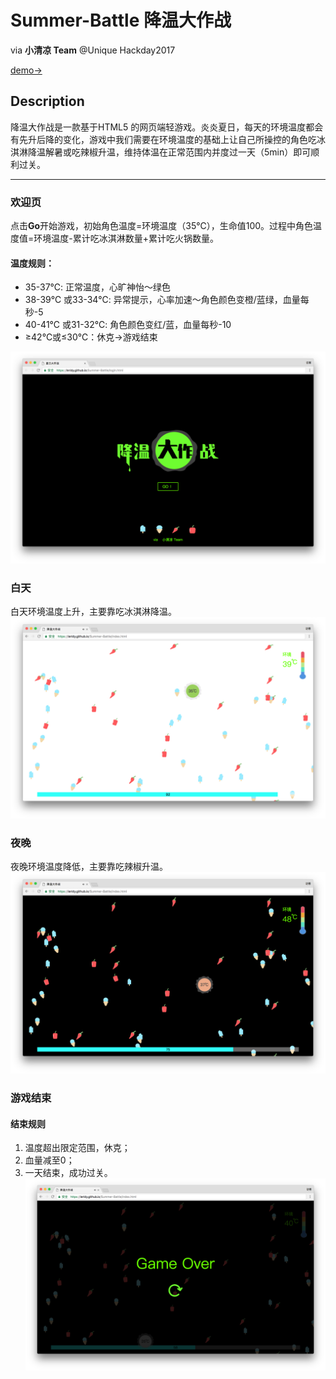 # Summer-Battle 降温大作战
via **小清凉 Team** @Unique Hackday2017

[demo->](https://leridy.github.io/Summer-Battle/login.html)

## Description
降温大作战是一款基于HTML5 的网页端轻游戏。炎炎夏日，每天的环境温度都会有先升后降的变化，游戏中我们需要在环境温度的基础上让自己所操控的角色吃冰淇淋降温解暑或吃辣椒升温，维持体温在正常范围内并度过一天（5min）即可顺利过关。

---
### 欢迎页
点击**Go**开始游戏，初始角色温度=环境温度（35℃），生命值100。过程中角色温度值=环境温度-累计吃冰淇淋数量+累计吃火锅数量。

#### 温度规则：
- 35-37℃: 正常温度，心旷神怡～绿色
- 38-39℃ 或33-34℃: 异常提示，心率加速～角色颜色变橙/蓝绿，血量每秒-5
- 40-41℃ 或31-32℃: 角色颜色变红/蓝，血量每秒-10
- ≥42℃或≤30℃：休克->游戏结束

![欢迎页](demo/login.png)

### 白天
白天环境温度上升，主要靠吃冰淇淋降温。
![白天](demo/daytime.png)

### 夜晚
夜晚环境温度降低，主要靠吃辣椒升温。
![夜晚](demo/night.png)

### 游戏结束

#### 结束规则
 1. 温度超出限定范围，休克；
 2. 血量减至0；
 3. 一天结束，成功过关。
![游戏结束](demo/gameover.png)

